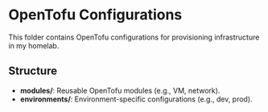 # OpenTofu Configurations

This folder contains OpenTofu configurations for provisioning infrastructure in my homelab.

## Structure
- **modules/**: Reusable OpenTofu modules (e.g., VM, network).
- **environments/**: Environment-specific configurations (e.g., dev, prod).
